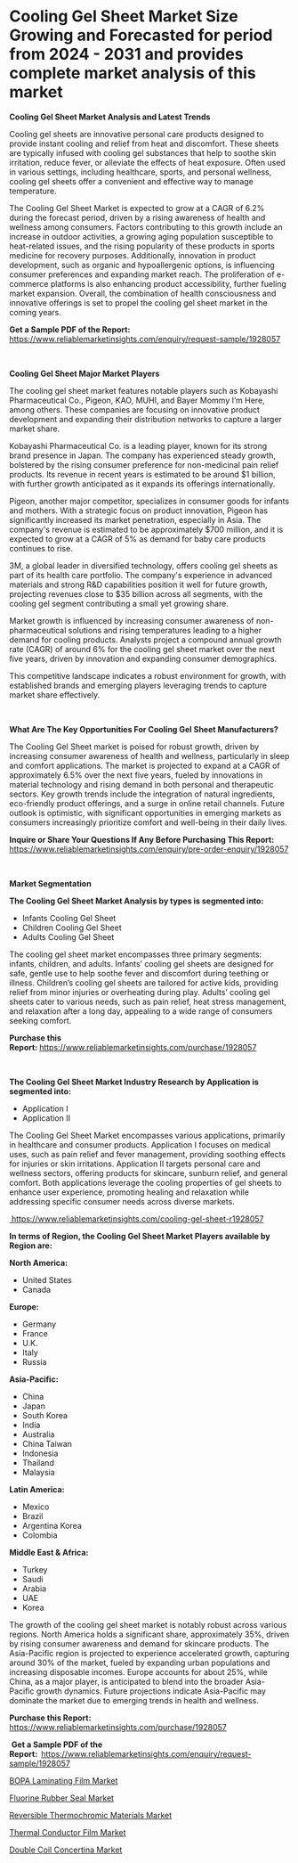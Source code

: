<p><h1>Cooling Gel Sheet Market Size Growing and Forecasted for period from 2024 - 2031 and provides complete market analysis of this market</h1></p><p><strong>Cooling Gel Sheet Market Analysis and Latest Trends</strong></p>
<p><p>Cooling gel sheets are innovative personal care products designed to provide instant cooling and relief from heat and discomfort. These sheets are typically infused with cooling gel substances that help to soothe skin irritation, reduce fever, or alleviate the effects of heat exposure. Often used in various settings, including healthcare, sports, and personal wellness, cooling gel sheets offer a convenient and effective way to manage temperature.</p><p>The Cooling Gel Sheet Market is expected to grow at a CAGR of 6.2% during the forecast period, driven by a rising awareness of health and wellness among consumers. Factors contributing to this growth include an increase in outdoor activities, a growing aging population susceptible to heat-related issues, and the rising popularity of these products in sports medicine for recovery purposes. Additionally, innovation in product development, such as organic and hypoallergenic options, is influencing consumer preferences and expanding market reach. The proliferation of e-commerce platforms is also enhancing product accessibility, further fueling market expansion. Overall, the combination of health consciousness and innovative offerings is set to propel the cooling gel sheet market in the coming years.</p></p>
<p><strong>Get a Sample PDF of the Report:&nbsp;</strong> <a href="https://www.reliablemarketinsights.com/enquiry/request-sample/1928057?utm_campaign=1619&utm_medium=2&utm_source=Github&utm_content=ia&utm_term=25102024&utm_id=cooling-gel-sheet">https://www.reliablemarketinsights.com/enquiry/request-sample/1928057</a></p>
<p>&nbsp;</p>
<p><strong>Cooling Gel Sheet Major Market Players</strong></p>
<p><p>The cooling gel sheet market features notable players such as Kobayashi Pharmaceutical Co., Pigeon, KAO, MUHI, and Bayer Mommy I’m Here, among others. These companies are focusing on innovative product development and expanding their distribution networks to capture a larger market share.</p><p>Kobayashi Pharmaceutical Co. is a leading player, known for its strong brand presence in Japan. The company has experienced steady growth, bolstered by the rising consumer preference for non-medicinal pain relief products. Its revenue in recent years is estimated to be around $1 billion, with further growth anticipated as it expands its offerings internationally.</p><p>Pigeon, another major competitor, specializes in consumer goods for infants and mothers. With a strategic focus on product innovation, Pigeon has significantly increased its market penetration, especially in Asia. The company's revenue is estimated to be approximately $700 million, and it is expected to grow at a CAGR of 5% as demand for baby care products continues to rise.</p><p>3M, a global leader in diversified technology, offers cooling gel sheets as part of its health care portfolio. The company's experience in advanced materials and strong R&D capabilities position it well for future growth, projecting revenues close to $35 billion across all segments, with the cooling gel segment contributing a small yet growing share.</p><p>Market growth is influenced by increasing consumer awareness of non-pharmaceutical solutions and rising temperatures leading to a higher demand for cooling products. Analysts project a compound annual growth rate (CAGR) of around 6% for the cooling gel sheet market over the next five years, driven by innovation and expanding consumer demographics. </p><p>This competitive landscape indicates a robust environment for growth, with established brands and emerging players leveraging trends to capture market share effectively.</p></p>
<p>&nbsp;</p>
<p><strong>What Are The Key Opportunities For Cooling Gel Sheet Manufacturers?</strong></p>
<p><p>The Cooling Gel Sheet market is poised for robust growth, driven by increasing consumer awareness of health and wellness, particularly in sleep and comfort applications. The market is projected to expand at a CAGR of approximately 6.5% over the next five years, fueled by innovations in material technology and rising demand in both personal and therapeutic sectors. Key growth trends include the integration of natural ingredients, eco-friendly product offerings, and a surge in online retail channels. Future outlook is optimistic, with significant opportunities in emerging markets as consumers increasingly prioritize comfort and well-being in their daily lives.</p></p>
<p><strong>Inquire or Share Your Questions If Any Before Purchasing This Report:</strong> <a href="https://www.reliablemarketinsights.com/enquiry/pre-order-enquiry/1928057?utm_campaign=1619&utm_medium=2&utm_source=Github&utm_content=ia&utm_term=25102024&utm_id=cooling-gel-sheet">https://www.reliablemarketinsights.com/enquiry/pre-order-enquiry/1928057</a></p>
<p>&nbsp;</p>
<p><strong>Market Segmentation</strong></p>
<p><strong>The Cooling Gel Sheet Market Analysis by types is segmented into:</strong></p>
<p><ul><li>Infants Cooling Gel Sheet</li><li>Children Cooling Gel Sheet</li><li>Adults Cooling Gel Sheet</li></ul></p>
<p><p>The cooling gel sheet market encompasses three primary segments: infants, children, and adults. Infants’ cooling gel sheets are designed for safe, gentle use to help soothe fever and discomfort during teething or illness. Children’s cooling gel sheets are tailored for active kids, providing relief from minor injuries or overheating during play. Adults’ cooling gel sheets cater to various needs, such as pain relief, heat stress management, and relaxation after a long day, appealing to a wide range of consumers seeking comfort.</p></p>
<p><strong>Purchase this Report:&nbsp;</strong><a href="https://www.reliablemarketinsights.com/purchase/1928057?utm_campaign=1619&utm_medium=2&utm_source=Github&utm_content=ia&utm_term=25102024&utm_id=cooling-gel-sheet">https://www.reliablemarketinsights.com/purchase/1928057</a></p>
<p>&nbsp;</p>
<p><strong>The Cooling Gel Sheet Market Industry Research by Application is segmented into:</strong></p>
<p><ul><li>Application I</li><li>Application II</li></ul></p>
<p><p>The Cooling Gel Sheet Market encompasses various applications, primarily in healthcare and consumer products. Application I focuses on medical uses, such as pain relief and fever management, providing soothing effects for injuries or skin irritations. Application II targets personal care and wellness sectors, offering products for skincare, sunburn relief, and general comfort. Both applications leverage the cooling properties of gel sheets to enhance user experience, promoting healing and relaxation while addressing specific consumer needs across diverse markets.</p></p>
<p><a href="https://www.reliablemarketinsights.com/cooling-gel-sheet-r1928057?utm_campaign=1619&utm_medium=2&utm_source=Github&utm_content=ia&utm_term=25102024&utm_id=cooling-gel-sheet">&nbsp;https://www.reliablemarketinsights.com/cooling-gel-sheet-r1928057</a></p>
<p><strong>In terms of Region, the Cooling Gel Sheet Market Players available by Region are:</strong></p>
<p>
    <p> <strong> North America: </strong>
        <ul>
            <li>United States</li>
            <li>Canada</li>
        </ul>
        </p> 
    <p> <strong> Europe: </strong>
        <ul>
            <li>Germany</li>
            <li>France</li>
            <li>U.K.</li>
            <li>Italy</li>
            <li>Russia</li>
        </ul>
        </p> 
    <p> <strong> Asia-Pacific: </strong>
        <ul>
            <li>China</li>
            <li>Japan</li>
            <li>South Korea</li>
            <li>India</li>
            <li>Australia</li>
            <li>China Taiwan</li>
            <li>Indonesia</li>
            <li>Thailand</li>
            <li>Malaysia</li>
        </ul>
        </p> 
    <p> <strong> Latin America: </strong>
        <ul>
            <li>Mexico</li>
            <li>Brazil</li>
            <li>Argentina Korea</li>
            <li>Colombia</li>
        </ul>
        </p> 
    <p> <strong> Middle East & Africa: </strong>
        <ul>
            <li>Turkey</li>
            <li>Saudi</li>
            <li>Arabia</li>
            <li>UAE</li>
            <li>Korea</li>
        </ul>
    </p>
    </p>
<p><p>The growth of the cooling gel sheet market is notably robust across various regions. North America holds a significant share, approximately 35%, driven by rising consumer awareness and demand for skincare products. The Asia-Pacific region is projected to experience accelerated growth, capturing around 30% of the market, fueled by expanding urban populations and increasing disposable incomes. Europe accounts for about 25%, while China, as a major player, is anticipated to blend into the broader Asia-Pacific growth dynamics. Future projections indicate Asia-Pacific may dominate the market due to emerging trends in health and wellness.</p></p>
<p><strong>Purchase this Report: </strong><a href="https://www.reliablemarketinsights.com/purchase/1928057?utm_campaign=1619&utm_medium=2&utm_source=Github&utm_content=ia&utm_term=25102024&utm_id=cooling-gel-sheet">https://www.reliablemarketinsights.com/purchase/1928057</a></p>
<p>&nbsp;<strong>Get a Sample PDF of the Report:&nbsp;&nbsp;</strong><a href="https://www.reliablemarketinsights.com/enquiry/request-sample/1928057?utm_campaign=1619&utm_medium=2&utm_source=Github&utm_content=ia&utm_term=25102024&utm_id=cooling-gel-sheet">https://www.reliablemarketinsights.com/enquiry/request-sample/1928057</a></p>
<p><strong></strong></p>
<p><p><a href="https://www.linkedin.com/pulse/influencing-factors-bopa-laminating-film-market-insights-rkivc?utm_campaign=1619&utm_medium=2&utm_source=Github&utm_content=ia&utm_term=25102024&utm_id=cooling-gel-sheet">BOPA Laminating Film Market</a></p><p><a href="https://www.linkedin.com/pulse/fluorine-rubber-seal-market-size-share-growth-analysis-mqcle?utm_campaign=1619&utm_medium=2&utm_source=Github&utm_content=ia&utm_term=25102024&utm_id=cooling-gel-sheet">Fluorine Rubber Seal Market</a></p><p><a href="https://www.linkedin.com/pulse/reversible-thermochromic-materials-market-revolution-2024--qn0he?utm_campaign=1619&utm_medium=2&utm_source=Github&utm_content=ia&utm_term=25102024&utm_id=cooling-gel-sheet">Reversible Thermochromic Materials Market</a></p><p><a href="https://www.linkedin.com/pulse/thermal-conductor-film-market-matrix-applications-types-dmj7e?utm_campaign=1619&utm_medium=2&utm_source=Github&utm_content=ia&utm_term=25102024&utm_id=cooling-gel-sheet">Thermal Conductor Film Market</a></p><p><a href="https://www.linkedin.com/pulse/exploring-double-coil-concertina-market-dynamics-global-trends-ofcye?utm_campaign=1619&utm_medium=2&utm_source=Github&utm_content=ia&utm_term=25102024&utm_id=cooling-gel-sheet">Double Coil Concertina Market</a></p></p>